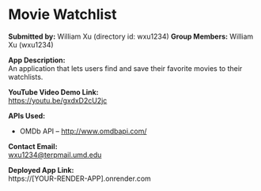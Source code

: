 # Movie Watchlist

**Submitted by:** William Xu (directory id: wxu1234)
**Group Members:** William Xu (wxu1234)

**App Description:**  
An application that lets users find and save their favorite movies to their watchlists.

**YouTube Video Demo Link:**  
https://youtu.be/gxdxD2cU2jc

**APIs Used:**  
- OMDb API – http://www.omdbapi.com/  

**Contact Email:**  
wxu1234@terpmail.umd.edu

**Deployed App Link:**  
https://[YOUR-RENDER-APP].onrender.com
